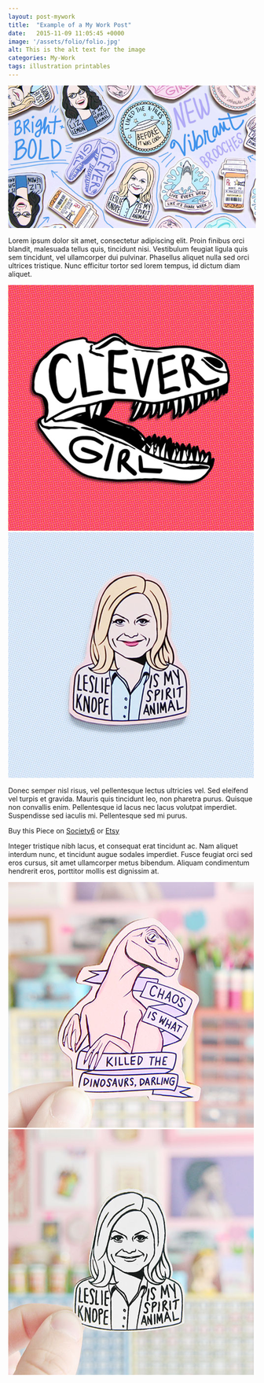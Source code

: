```yaml
---
layout: post-mywork
title:  "Example of a My Work Post"
date:   2015-11-09 11:05:45 +0000
image: '/assets/folio/folio.jpg'
alt: This is the alt text for the image
categories: My-Work
tags: illustration printables
---
```


![This is alternative text](/assets/blog/2015_09/mywork01.jpg "This is a title")

Lorem ipsum dolor sit amet, consectetur adipiscing elit. Proin finibus orci blandit, malesuada tellus quis, tincidunt nisi. Vestibulum feugiat ligula quis sem tincidunt, vel ullamcorper dui pulvinar. Phasellus aliquet nulla sed orci ultrices tristique. Nunc efficitur tortor sed lorem tempus, id dictum diam aliquet.

<div class="row">
	<div class="col-md-6"><img src="/assets/blog/2015_09/mywork02.jpg" alt="ALT"></div>
	<div class="col-md-6"><img src="/assets/blog/2015_09/mywork03.jpg" alt="ALT"></div>
</div>

Donec semper nisl risus, vel pellentesque lectus ultricies vel. Sed eleifend vel turpis et gravida. Mauris quis tincidunt leo, non pharetra purus. Quisque non convallis enim. Pellentesque id lacus nec lacus volutpat imperdiet. Suspendisse sed iaculis mi. Pellentesque sed mi purus.

<div class="highlight">
	Buy <span class="the">this</span> Piece <span class="the">on</span> <a href="https://society6.com/product/willow-rosenberg-of-buffy_print#1=45">Society6</a> <span class="the">or</span> <a href="https://www.etsy.com/listing/210512307/willow-rosenberg-of-buffy-the-vampire">Etsy</a>
</div>

<p>Integer tristique nibh lacus, et consequat erat tincidunt ac. Nam aliquet interdum nunc, et tincidunt augue sodales imperdiet. Fusce feugiat orci sed eros cursus, sit amet ullamcorper metus bibendum. Aliquam condimentum hendrerit eros, porttitor mollis est dignissim at.</p>

<div class="row">
	<div class="col-md-6"><img src="/assets/blog/2015_09/mywork04.jpg" alt="ALT"></div>
	<div class="col-md-6"><img src="/assets/blog/2015_09/mywork05.jpg" alt="ALT"></div>
</div>
